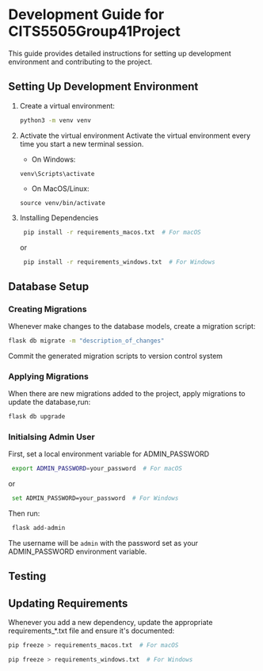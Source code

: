 # Development Guide for CITS5505Group41Project

This guide provides detailed instructions for setting up development environment and contributing to the project.

## Setting Up Development Environment


1. Create a virtual environment:
   ```sh
   python3 -m venv venv
   ```
2. Activate the virtual environment
   Activate the virtual environment every time you start a new terminal session.
   - On Windows:
  
    ```
    venv\Scripts\activate
    ```
   - On MacOS/Linux:
    ```
    source venv/bin/activate
    ```
3. Installing Dependencies
   ```sh
    pip install -r requirements_macos.txt  # For macOS
   ```
     or
   ```sh
    pip install -r requirements_windows.txt  # For Windows
   ```

## Database Setup


  
### Creating Migrations
   
   Whenever make changes to the database models, create a migration script:
   ```sh
   flask db migrate -m "description_of_changes"
   ```
   Commit the generated migration scripts to version control system
### Applying Migrations
   When there are new migrations added to the project, apply migrations to update the database,run:
   ```sh
   flask db upgrade
   ```

### Initialsing Admin User

   First, set a local environment variable for ADMIN_PASSWORD
   ```sh
    export ADMIN_PASSWORD=your_password  # For macOS
   ```
   or
   ```sh
    set ADMIN_PASSWORD=your_password  # For Windows
   ```

   Then run:
   ```sh
    flask add-admin
   ```

   The username will be `admin` with the password set as your ADMIN_PASSWORD environment variable.

## Testing


## Updating Requirements
Whenever you add a new dependency, update the appropriate requirements_*.txt file and ensure it's documented:
```sh
pip freeze > requirements_macos.txt  # For macOS
```
```sh
pip freeze > requirements_windows.txt  # For Windows
```